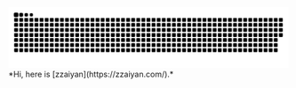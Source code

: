 <picture>
  <source media="(prefers-color-scheme: dark)" srcset="https://raw.githubusercontent.com/zzaiyan/zzaiyan/output/github-contribution-grid-snake-dark.svg">
  <source media="(prefers-color-scheme: light)" srcset="https://raw.githubusercontent.com/zzaiyan/zzaiyan/output/github-contribution-grid-snake.svg">
  <img alt="github contribution grid snake animation" src="https://raw.githubusercontent.com/zzaiyan/zzaiyan/output/github-contribution-grid-snake.svg">
</picture>
*Hi, here is [zzaiyan](https://zzaiyan.com/).*
